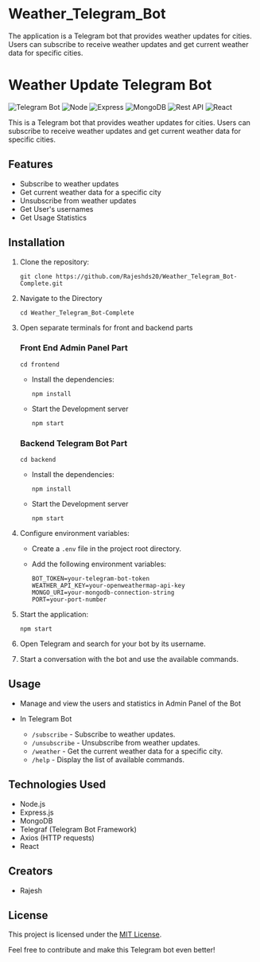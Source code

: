 # Weather_Telegram_Bot
The application is a Telegram bot that provides weather updates for cities. Users can subscribe to receive weather updates and get current weather data for specific cities.


# Weather Update Telegram Bot

![Telegram Bot](https://badgen.net/static/Telegram/Bot/blue?icon=telegram)
![Node](https://img.shields.io/badge/Node.js-JS-green)
![Express](https://img.shields.io/badge/Express.js-JS-orange)
![MongoDB](https://img.shields.io/badge/MongoDB-DB-red)
![Rest API](https://img.shields.io/badge/REST-API-blueviolet)
![React](https://img.shields.io/badge/React-JS-pink)


This is a Telegram bot that provides weather updates for cities. Users can subscribe to receive weather updates and get current weather data for specific cities.

## Features

- Subscribe to weather updates
- Get current weather data for a specific city
- Unsubscribe from weather updates
- Get User's usernames
- Get Usage Statistics

## Installation

1. Clone the repository:

   ```shell
   git clone https://github.com/Rajeshds20/Weather_Telegram_Bot-Complete.git
   ```

2. Navigate to the Directory

   ```shell
   cd Weather_Telegram_Bot-Complete
   ```

3. Open separate terminals for front and backend parts

   ### Front End Admin Panel Part

      ```shell
      cd frontend
      ```
    - Install the dependencies:

      ```shell
      npm install
      ```

    - Start the Development server
  
      ```shell
      npm start
      ```

   ### Backend Telegram Bot Part

      ```shell
      cd backend
      ```
      
    - Install the dependencies:

      ```shell
      npm install
      ```

   - Start the Development server
  
      ```shell
      npm start
      ```

5. Configure environment variables:

   - Create a `.env` file in the project root directory.
   - Add the following environment variables:

     ```dotenv
     BOT_TOKEN=your-telegram-bot-token
     WEATHER_API_KEY=your-openweathermap-api-key
     MONGO_URI=your-mongodb-connection-string
     PORT=your-port-number
     ```

6. Start the application:

   ```shell
   npm start
   ```

7. Open Telegram and search for your bot by its username.
8. Start a conversation with the bot and use the available commands.

## Usage

- Manage and view the users and statistics in Admin Panel of the Bot

- In Telegram Bot
   - `/subscribe` - Subscribe to weather updates.
   - `/unsubscribe` - Unsubscribe from weather updates.
   - `/weather` - Get the current weather data for a specific city.
   - `/help` - Display the list of available commands.

## Technologies Used

- Node.js
- Express.js
- MongoDB
- Telegraf (Telegram Bot Framework)
- Axios (HTTP requests)
- React

## Creators

- Rajesh 

## License

This project is licensed under the [MIT License](LICENSE).

Feel free to contribute and make this Telegram bot even better!
